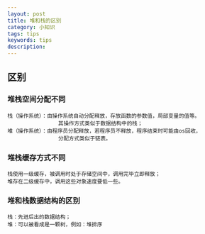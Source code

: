 ```yaml
---
layout: post
title: 堆和栈的区别
category: 小知识
tags: tips
keywords: tips
description: 
---
```


## 区别

### 堆栈空间分配不同


    栈（操作系统）：由操作系统自动分配释放，存放函数的参数值，局部变量的值等。
                    其操作方式类似于数据结构中的栈；
    堆（操作系统）：由程序员分配释放，若程序员不释放，程序结束时可能由os回收，
                    分配方式类似于链表。
    
    

### 堆栈缓存方式不同


    栈使用一级缓存，被调用时处于存储空间中，调用完毕立即释放；
    堆存在二级缓存中，调用这些对象速度要低一些。



### 堆和栈数据结构的区别


    栈：先进后出的数据结构；
    堆：可以被看成是一颗树，例如：堆排序


